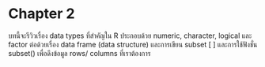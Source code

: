 # Chapter 2

บทนี้จะรีวิวเรื่อง data types ที่สำคัญใน R ประกอบด้วย numeric, character, logical และ factor 
ต่อด้วยเรื่อง data frame (data structure) และการเขียน subset [ ] และการใช้ฟังชั่น subset() เพื่อดึงข้อมูล rows/ columns ที่เราต้องการ
